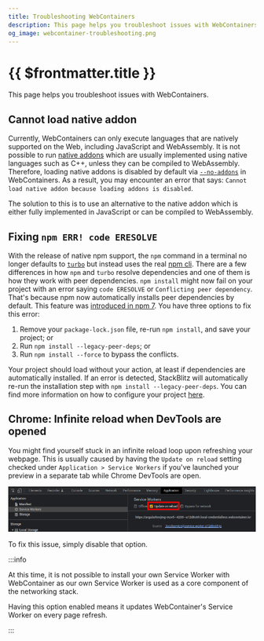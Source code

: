 ```yaml
---
title: Troubleshooting WebContainers
description: This page helps you troubleshoot issues with WebContainers.
og_image: webcontainer-troubleshooting.png
---
```


# {{ $frontmatter.title }}

This page helps you troubleshoot issues with WebContainers.

## Cannot load native addon

Currently, WebContainers can only execute languages that are natively supported on the Web, including JavaScript and WebAssembly. It is not possible to run [native addons](https://nodejs.org/api/addons.html) which are usually implemented using native languages such as C++, unless they can be compiled to WebAssembly. Therefore, loading native addons is disabled by default via [`--no-addons`](https://nodejs.org/api/cli.html#--no-addons) in WebContainers. As a result, you may encounter an error that says: `Cannot load native addon because loading addons is disabled`.

The solution to this is to use an alternative to the native addon which is either fully implemented in JavaScript or can be compiled to WebAssembly.

## Fixing `npm ERR! code ERESOLVE`

With the release of native npm support, the `npm` command in a terminal no longer defaults to [`turbo`](turbo-package-manager.md) but instead uses the real [npm cli](https://github.com/npm/cli). There are a few differences in how `npm` and `turbo` resolve dependencies and one of them is how they work with peer dependencies. `npm install` might now fail on your project with an error saying `code ERESOLVE` or `Conflicting peer dependency`. That's because npm now automatically installs peer dependencies by default. This feature was [introduced in npm 7](https://github.blog/2021-02-02-npm-7-is-now-generally-available/#peer-dependencies). You have three options to fix this error:

 1. Remove your `package-lock.json` file, re-run `npm install`, and save your project; or
 2. Run `npm install --legacy-peer-deps`; or
 3. Run `npm install --force` to bypass the conflicts.

Your project should load without your action, at least if dependencies are automatically installed. If an error is detected, StackBlitz will automatically re-run the installation step with `npm install --legacy-peer-deps`. You can find more information on how to configure your project [here](https://developer.stackblitz.com/platform/webcontainers/project-config).

## Chrome: Infinite reload when DevTools are opened

You might find yourself stuck in an infinite reload loop upon refreshing your webpage. This is usually caused by having the `Update on reload` setting checked under `Application > Service Workers` if you've launched your preview in a separate tab while Chrome DevTools are open.

<img alt="Chrome DevTools with the Application tab selected showing the Service Workers section with the Update on reload checkbox checked" src="./assets/chrome-update-on-reload.png" width="800" />

To fix this issue, simply disable that option.

:::info

At this time, it is not possible to install your own Service Worker with WebContainer as our own Service Worker is used as a core component of the networking stack.

Having this option enabled means it updates WebContainer's Service Worker on every page refresh.

:::
